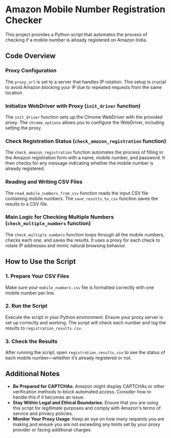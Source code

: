 # Amazon Mobile Number Registration Checker

This project provides a Python script that automates the process of checking if a mobile number is already registered on Amazon India.

## Code Overview

### Proxy Configuration

The `proxy_url` is set to a server that handles IP rotation. This setup is crucial to avoid Amazon blocking your IP due to repeated requests from the same location.

### Initialize WebDriver with Proxy (`init_driver` function)

The `init_driver` function sets up the Chrome WebDriver with the provided proxy. The `chrome_options` allows you to configure the WebDriver, including setting the proxy.

### Check Registration Status (`check_amazon_registration` function)

The `check_amazon_registration` function automates the process of filling in the Amazon registration form with a name, mobile number, and password. It then checks for any message indicating whether the mobile number is already registered.

### Reading and Writing CSV Files

The `read_mobile_numbers_from_csv` function reads the input CSV file containing mobile numbers. The `save_results_to_csv` function saves the results to a CSV file.

### Main Logic for Checking Multiple Numbers (`check_multiple_numbers` function)

The `check_multiple_numbers` function loops through all the mobile numbers, checks each one, and saves the results. It uses a proxy for each check to rotate IP addresses and mimic natural browsing behavior.

## How to Use the Script

### 1. Prepare Your CSV Files

Make sure your `mobile_numbers.csv` file is formatted correctly with one mobile number per line.

### 2. Run the Script

Execute the script in your Python environment. Ensure your proxy server is set up correctly and working. The script will check each number and log the results to `registration_results.csv`.

### 3. Check the Results

After running the script, open `registration_results.csv` to see the status of each mobile number—whether it’s already registered or not.

## Additional Notes

- **Be Prepared for CAPTCHAs**: Amazon might display CAPTCHAs or other verification methods to block automated access. Consider how to handle this if it becomes an issue.
- **Stay Within Legal and Ethical Boundaries**: Ensure that you are using this script for legitimate purposes and comply with Amazon's terms of service and privacy policies.
- **Monitor Your Proxy Usage**: Keep an eye on how many requests you are making and ensure you are not exceeding any limits set by your proxy provider or facing additional charges.
